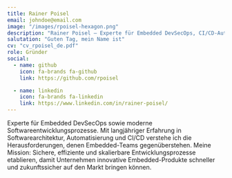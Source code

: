 ```yaml
---
title: Rainer Poisel
email: johndoe@email.com
image: "/images/rpoisel-hexagon.png"
description: "Rainer Poisel – Experte für Embedded DevSecOps, CI/CD-Automatisierung und sichere Softwareentwicklung. Ich unterstütze Teams beim Aufbau skalierbarer, zukunftssicherer Embedded-Systeme."
salutation: "Guten Tag, mein Name ist"
cv: "cv_rpoisel_de.pdf"
role: Gründer
social:
  - name: github
    icon: fa-brands fa-github
    link: https://github.com/rpoisel

  - name: linkedin
    icon: fa-brands fa-linkedin
    link: https://www.linkedin.com/in/rainer-poisel/
---
```


Experte für Embedded DevSecOps sowie moderne Softwareentwicklungsprozesse. Mit langjähriger Erfahrung in Softwarearchitektur, Automatisierung und CI/CD verstehe ich die Herausforderungen, denen Embedded-Teams gegenüberstehen. Meine Mission: Sichere, effiziente und skalierbare Entwicklungsprozesse etablieren, damit Unternehmen innovative Embedded-Produkte schneller und zukunftssicher auf den Markt bringen können.
